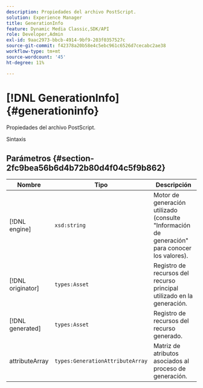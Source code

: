```yaml
---
description: Propiedades del archivo PostScript.
solution: Experience Manager
title: GenerationInfo
feature: Dynamic Media Classic,SDK/API
role: Developer,Admin
exl-id: 9aac2973-bbcb-4914-9bf9-203f0357527c
source-git-commit: f42378a20b58e4c5ebc961c6526d7cecabc2ae38
workflow-type: tm+mt
source-wordcount: '45'
ht-degree: 11%

---
```


# [!DNL GenerationInfo]{#generationinfo}

Propiedades del archivo PostScript.

Sintaxis

## Parámetros {#section-2fc9bea56b6d4b72b80d4f04c5f9b862}

| Nombre | Tipo | Descripción |
|---|---|---|
| [!DNL engine] | `xsd:string` | Motor de generación utilizado (consulte &quot;Información de generación&quot; para conocer los valores). |
| [!DNL originator] | `types:Asset` | Registro de recursos del recurso principal utilizado en la generación. |
| [!DNL generated] | `types:Asset` | Registro de recursos del recurso generado. |
| attributeArray | `types:GenerationAttributeArray` | Matriz de atributos asociados al proceso de generación. |
